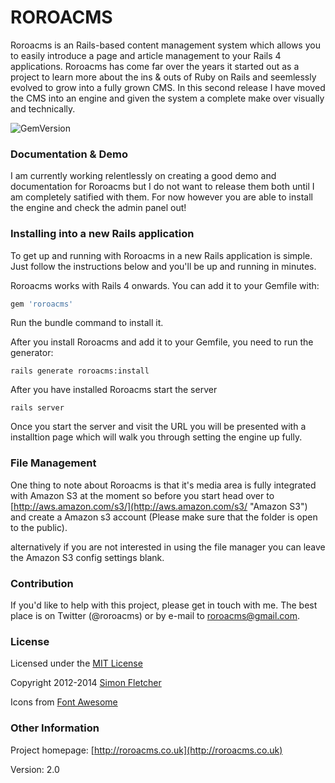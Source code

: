 # ROROACMS

Roroacms is an Rails-based content management system which allows you to easily introduce a page and article management to your Rails 4 applications. Roroacms has come far over the years it started out as a project to learn more about the ins & outs of Ruby on Rails and seemlessly evolved to grow into a fully grown CMS. In this second release I have moved the CMS into an engine and given the system a complete make over visually and technically.

![GemVersion](https://badge.fury.io/rb/roroacms.png)

### Documentation & Demo 

I am currently working relentlessly on creating a good demo and documentation for Roroacms but I do not want to release them both until I am completely satified with them. For now however you are able to install the engine and check the admin panel out!


### Installing into a new Rails application

To get up and running with Roroacms in a new Rails application is simple. Just follow the
instructions below and you'll be up and running in minutes.

Roroacms works with Rails 4 onwards. You can add it to your Gemfile with:

```ruby
gem 'roroacms'
```

Run the bundle command to install it.

After you install Roroacms and add it to your Gemfile, you need to run the generator:

```console
rails generate roroacms:install
```

After you have installed Roroacms start the server

```console
rails server
```

Once you start the server and visit the URL you will be presented with a installtion page which will walk you through setting the engine up fully.

### File Management

One thing to note about Roroacms is that it's media area is fully integrated with Amazon S3 at the moment so before you start head over to [http://aws.amazon.com/s3/](http://aws.amazon.com/s3/ "Amazon S3") and create a Amazon s3 account (Please make sure that the folder is open to the public).

alternatively if you are not interested in using the file manager you can leave the Amazon S3 config settings blank.

### Contribution

If you'd like to help with this project, please get in touch with me. The best place is on Twitter (@roroacms) or by e-mail to roroacms@gmail.com.

### License

Licensed under the [MIT License](http://creativecommons.org/licenses/MIT/)

Copyright 2012-2014 [Simon Fletcher](https://github.com/fletcher890)

Icons from [Font Awesome](http://fortawesome.github.io/Font-Awesome/)

### Other Information

Project homepage: [http://roroacms.co.uk](http://roroacms.co.uk)


Version: 2.0